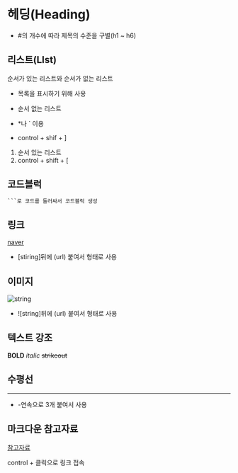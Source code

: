 # 헤딩(Heading)

- #의 개수에 따라 제목의 수준을 구별(h1 ~ h6)

  

## 리스트(LIst)

순서가 있는 리스트와 순서가 없는 리스트

- 목록을 표시하기 위해 사용

- 순서 없는 리스트
- *나 ` 이용
- control + shif +  ]

1. 순서 있는 리스트 
2. control + shift + [ 



## 코드블럭

``` python
```로 코드를 둘러싸서 코드블럭 생성
```



## 링크

[naver](naver.com)

- [stiring]뒤에 (url) 붙여서 []() 형태로 사용



## 이미지

![string](https://img1.daumcdn.net/thumb/R1280x0/?scode=mtistory2&fname=https%3A%2F%2Fblog.kakaocdn.net%2Fdn%2FvY3on%2FbtqBLjwdBNB%2FeLGk1I0pJOac3pGOu6iVcK%2Fimg.png)

- ![string]뒤에 (url) 붙여서 ![]()형태로 사용



## 텍스트 강조

**BOLD**  *italic*  ~~strikeout~~



## 수평선

---

-  -연속으로 3개 붙여서 사용



## 마크다운 참고자료

[참고자료](https://www.markdownguide.org/)

control + 클릭으로 링크 접속
